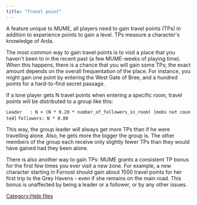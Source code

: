 ```yaml
---
title: "Travel point"
---
```


A feature unique to MUME, all players need to gain travel points (TPs)
in addition to experience points to gain a level. TPs measure a
character's knowledge of Arda.

The most common way to gain travel points is to visit a place that you
haven't been to in the recent past (a few MUME-weeks of playing time).
When this happens, there is a chance that you will gain some TPs; the
exact amount depends on the overall frequentation of the place. For
instance, you might gain one point by entering the West Gate of Bree,
and a hundred points for a hard-to-find secret passage.

If a lone player gets N travel points when entering a specific room,
travel points will be distributed to a group like this:

`Leader   : N + (N * 0.20 * number_of_followers_in_room) [mobs not counted]`
`followers: N * 0.80`

This way, the group leader will always get more TPs than if he were
travelling alone. Also, he gets more the bigger the group is. The other
members of the group each receive only slightly fewer TPs than they
would have gained had they been alone.

There is also another way to gain TPs: MUME grants a consistent TP bonus
for the first few times you ever visit a new zone. For example, a new
character starting in Fornost should gain about 1500 travel points for
her first trip to the Grey Havens - even if she remains on the main
road. This bonus is unaffected by being a leader or a follower, or by
any other issues.

[Category:Help files](Category:Help_files "wikilink")